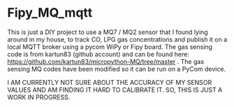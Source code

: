 # Fipy_MQ_mqtt
 
This is just a DIY project to use a MQ7 / MQ2 sensor that I found lying around in my house, to track CO, LPG gas concentrations and publish it on a local MQTT broker using a pycom WiPy or Fipy board. The gas sensing code is from kartun83 (github account) and can be found here: https://github.com/kartun83/micropython-MQ/tree/master .
The gas sensing MQ codes have been modified so it can be run on a PyCom device. 

I AM CURRENTLY NOT SURE ABOUT THE ACCURACY OF MY SENSOR VALUES AND AM FINDING IT HARD TO CALIBRATE IT. SO, THIS IS JUST A WORK IN PROGRESS.
